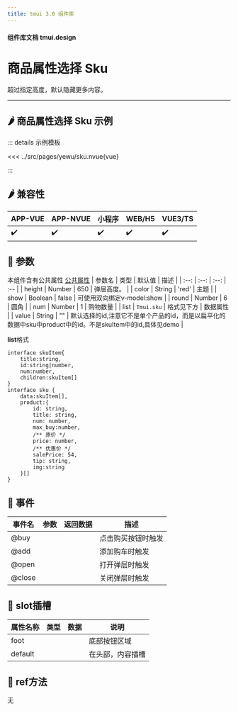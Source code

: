 ```yaml
---
title: tmui 3.0 组件库
---
```


<script setup>
import webview from '../components/mobileWebview.vue'
</script>

#### 组件库文档 tmui.design

# 商品属性选择 Sku
超过指定高度，默认隐藏更多内容。

---

## :hot_pepper: 商品属性选择 Sku 示例

<webview url="https://tmui.design/h5/#/pages/yewu/sku"></webview>

::: details 示例模板

<<< ../src/pages/yewu/sku.nvue{vue}

:::

## :hot_pepper: 兼容性

| APP-VUE | APP-NVUE | 小程序 | WEB/H5 | VUE3/TS |
| --- | --- | --- | --- | --- |
| :heavy_check_mark: | :heavy_check_mark: | :heavy_check_mark: | :heavy_check_mark: | :heavy_check_mark: |

## :seedling: 参数
本组件含有公共属性 [公共属性](/spec/组件公共样式.html)
| 参数名 | 类型 | 默认值 | 描述 |
| :--: | :--: | :--: | :-- |
| height | Number | 650 | 弹层高度。 |
| color | String | 'red' | 主题 |
| show | Boolean | false | 可使用双向绑定v-model:show |
| round | Number | 6 | 圆角 |
| num | Number | 1 | 购物数量 |
| list | `Tmui.sku` | 格式见下方 | 数据属性 |
| value | String | "" | 默认选择的id,注意它不是单个产品的id，而是以扁平化的数据中sku中product中的id。不是skuItem中的id,具体见demo |


**list**格式
```
interface skuItem{
	title:string,
	id:string|number,
	num:number,
	children:skuItem[]
}
interface sku {
	data:skuItem[],
	product:{
		id: string, 
		title: string, 
		num: number,
		max_buy:number,
		/** 原价 */
		price: number, 
		/** 优惠价 */
		salePrice: 54, 
		tip: string,
		img:string
	}[]
}
```

## :rose: 事件
| 事件名 | 参数 | 返回数据 | 描述 |
| --- | --- | --- | --- |
| @buy |  |  | 点击购买按钮时触发 |
| @add |  |  | 添加购车时触发 |
| @open |  |  | 打开弹层时触发 |
| @close |  |  | 关闭弹层时触发 |

## :corn: slot插槽
| 属性名称 | 类型 | 数据 | 说明 |
| --- | --- | --- | --- |
| foot |  |  | 底部按钮区域 |
| default |  |  | 在头部，内容插槽 |

## :green_salad: ref方法
无

